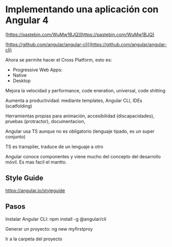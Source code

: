 # Implementando una aplicación con Angular 4

[https://pastebin.com/WuMw1BJQ](https://pastebin.com/WuMw1BJQ)

[https://github.com/angular/angular-cli](https://github.com/angular/angular-cli)

Ahora se permite hacer el Cross Platform, esto es:

* Progressive Web Apps:
* Native
* Desktop

Mejora la velocidad y performance, code eneration, universal, code shitting

Aumenta a productividad: mediante templates, Angular CLI, IDEs \(scatfolding\)

Herramientas propias para animación, accesibilidad \(discapacidades\), pruebas \(protractor\), documentacion,

Angular usa TS aunque no es obligatorio \(lenguaje tipado, es un super conjunto\)

TS es transpiler, traduce de un lenguaje a otro

Angular conoce componentes y viene mucho del concepto del desarrollo móvil. Es mas facil el mantto.

## Style  Guide

https://angular.io/styleguide

## Pasos

Instalar Angular CLI: npm install -g @angular/cli

Generar un proyecto: ng new myfirstproy

Ir a la carpeta del proyecto





